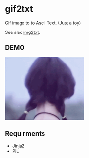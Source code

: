 gif2txt
=======

Gif image to to Ascii Text. (Just a toy)

See also [img2txt](https://github.com/hit9/img2txt).

DEMO
----

![](test.gif)

Requirments
-----------

* Jinja2
* PIL
